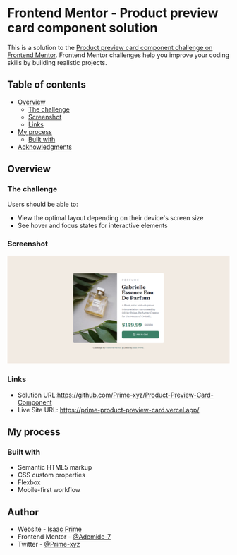 # Frontend Mentor - Product preview card component solution

This is a solution to the [Product preview card component challenge on Frontend Mentor](https://www.frontendmentor.io/challenges/product-preview-card-component-GO7UmttRfa). Frontend Mentor challenges help you improve your coding skills by building realistic projects. 

## Table of contents

- [Overview](#overview)
  - [The challenge](#the-challenge)
  - [Screenshot](#screenshot)
  - [Links](#links)
- [My process](#my-process)
  - [Built with](#built-with)
- [Acknowledgments](#acknowledgments)


## Overview

### The challenge

Users should be able to:

- View the optimal layout depending on their device's screen size
- See hover and focus states for interactive elements

### Screenshot

![](/Prime-Product-preview-card-component.png)

### Links

- Solution URL:https://github.com/Prime-xyz/Product-Preview-Card-Component
- Live Site URL: https://prime-product-preview-card.vercel.app/
## My process

### Built with

- Semantic HTML5 markup
- CSS custom properties
- Flexbox
- Mobile-first workflow

## Author

- Website - [Isaac Prime](https://github.com/Prime-xyz)
- Frontend Mentor - [@Ademide-7](https://www.frontendmentor.io/profile/Ademide07)
- Twitter - [@Prime-xyz](https://twitter.com/seekerr_07)